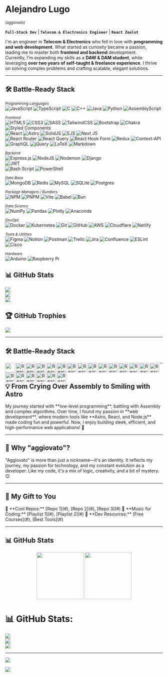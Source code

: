 <h1>Alejandro Lugo</h1> <small><i>(aggiovato)</i></small>  

**`Full-Stack Dev`** | **`Telecom & Electronics Engineer`** | **`React Zealot`**  

I'm an engineer in **Telecom & Electronics** who fell in love with **programming and web development**. What started as curiosity became a passion, leading me to master both **frontend and backend** development.  
Currently, I'm expanding my skills as a **DAW & DAM student**, while leveraging **over two years of self-taught & freelance experience**. I thrive on solving complex problems and crafting scalable, elegant solutions.  

<hr>

## 🛠️ Battle-Ready Stack
<small><i>Programming Languages</i></small><br/>
  ![JavaScript](https://img.shields.io/badge/javascript-%23323330.svg?style=for-the-badge&logo=javascript&logoColor=%23F7DF1E)
  ![TypeScript](https://img.shields.io/badge/typescript-%23007ACC.svg?style=for-the-badge&logo=typescript&logoColor=white)
  ![C](https://img.shields.io/badge/c-%2300599C.svg?style=for-the-badge&logo=c&logoColor=white)
  ![C++](https://img.shields.io/badge/c++-%2300599C.svg?style=for-the-badge&logo=c%2B%2B&logoColor=white)
  ![Java](https://img.shields.io/badge/java-%23ED8B00.svg?style=for-the-badge&logo=openjdk&logoColor=white)
  ![Python](https://img.shields.io/badge/python-3670A0?style=for-the-badge&logo=python&logoColor=ffdd54)
  ![AssemblyScript](https://img.shields.io/badge/assembly%20script-%23000000.svg?style=for-the-badge&logo=assemblyscript&logoColor=white) <br/>

<small><i>Frontend</i></small><br/>
  ![HTML5](https://img.shields.io/badge/html5-%23E34F26.svg?style=for-the-badge&logo=html5&logoColor=white)
  ![CSS3](https://img.shields.io/badge/css3-%231572B6.svg?style=for-the-badge&logo=css3&logoColor=white)
  ![SASS](https://img.shields.io/badge/SASS-hotpink.svg?style=for-the-badge&logo=SASS&logoColor=white)
  ![TailwindCSS](https://img.shields.io/badge/tailwindcss-%2338B2AC.svg?style=for-the-badge&logo=tailwind-css&logoColor=white)
  ![Bootstrap](https://img.shields.io/badge/bootstrap-%238511FA.svg?style=for-the-badge&logo=bootstrap&logoColor=white)
  ![Chakra](https://img.shields.io/badge/chakra-%234ED1C5.svg?style=for-the-badge&logo=chakraui&logoColor=white)
  ![Styled Components](https://img.shields.io/badge/styled--components-DB7093?style=for-the-badge&logo=styled-components&logoColor=white) <br/>
  ![React](https://img.shields.io/badge/react-%2320232a.svg?style=for-the-badge&logo=react&logoColor=%2361DAFB)
  ![Astro](https://img.shields.io/badge/astro-%232C2052.svg?style=for-the-badge&logo=astro&logoColor=white)
  ![SolidJS](https://img.shields.io/badge/SolidJS-2c4f7c?style=for-the-badge&logo=solid&logoColor=c8c9cb)
  ![EJS](https://img.shields.io/badge/ejs-%23B4CA65.svg?style=for-the-badge&logo=ejs&logoColor=black)
  ![Next JS](https://img.shields.io/badge/Next-black?style=for-the-badge&logo=next.js&logoColor=white) <br/>
  ![React Router](https://img.shields.io/badge/React_Router-CA4245?style=for-the-badge&logo=react-router&logoColor=white)
  ![React Query](https://img.shields.io/badge/-React%20Query-FF4154?style=for-the-badge&logo=react%20query&logoColor=white)
  ![React Hook Form](https://img.shields.io/badge/React%20Hook%20Form-%23EC5990.svg?style=for-the-badge&logo=reacthookform&logoColor=white)
  ![Redux](https://img.shields.io/badge/redux-%23593d88.svg?style=for-the-badge&logo=redux&logoColor=white)
  ![Context-API](https://img.shields.io/badge/Context--Api-000000?style=for-the-badge&logo=react) <br/>
  ![GraphQL](https://img.shields.io/badge/-GraphQL-E10098?style=for-the-badge&logo=graphql&logoColor=white)
  ![jQuery](https://img.shields.io/badge/jquery-%230769AD.svg?style=for-the-badge&logo=jquery&logoColor=white)
  ![LaTeX](https://img.shields.io/badge/latex-%23008080.svg?style=for-the-badge&logo=latex&logoColor=white)
  ![Markdown](https://img.shields.io/badge/markdown-%23000000.svg?style=for-the-badge&logo=markdown&logoColor=white) <br/>

<small><i>Backend</i></small><br/>
  ![Express.js](https://img.shields.io/badge/express.js-%23404d59.svg?style=for-the-badge&logo=express&logoColor=%2361DAFB)
  ![NodeJS](https://img.shields.io/badge/node.js-6DA55F?style=for-the-badge&logo=node.js&logoColor=white)
  ![Nodemon](https://img.shields.io/badge/NODEMON-%23323330.svg?style=for-the-badge&logo=nodemon&logoColor=%BBDEAD)
  ![Django](https://img.shields.io/badge/django-%23092E20.svg?style=for-the-badge&logo=django&logoColor=white) <br/>
  ![JWT](https://img.shields.io/badge/JWT-black?style=for-the-badge&logo=JSON%20web%20tokens) <br/>
  ![Bash Script](https://img.shields.io/badge/bash_script-%23121011.svg?style=for-the-badge&logo=gnu-bash&logoColor=white)
  ![PowerShell](https://img.shields.io/badge/PowerShell-%235391FE.svg?style=for-the-badge&logo=powershell&logoColor=white) <br/>

<small><i>Data Base</i></small><br/>
  ![MongoDB](https://img.shields.io/badge/MongoDB-%234ea94b.svg?style=for-the-badge&logo=mongodb&logoColor=white)
  ![Redis](https://img.shields.io/badge/redis-%23DD0031.svg?style=for-the-badge&logo=redis&logoColor=white)
  ![MySQL](https://img.shields.io/badge/mysql-4479A1.svg?style=for-the-badge&logo=mysql&logoColor=white)
  ![SQLite](https://img.shields.io/badge/sqlite-%2307405e.svg?style=for-the-badge&logo=sqlite&logoColor=white)
  ![Postgres](https://img.shields.io/badge/postgres-%23316192.svg?style=for-the-badge&logo=postgresql&logoColor=white) <br/>

<small><i>Package Managers / Bundlers</i></small><br/>
  ![NPM](https://img.shields.io/badge/NPM-%23CB3837.svg?style=for-the-badge&logo=npm&logoColor=white)
  ![PNPM](https://img.shields.io/badge/pnpm-%234a4a4a.svg?style=for-the-badge&logo=pnpm&logoColor=f69220)
  ![Vite](https://img.shields.io/badge/vite-%23646CFF.svg?style=for-the-badge&logo=vite&logoColor=white)
  ![Babel](https://img.shields.io/badge/Babel-F9DC3e?style=for-the-badge&logo=babel&logoColor=black)
  ![Bun](https://img.shields.io/badge/Bun-%23000000.svg?style=for-the-badge&logo=bun&logoColor=white) <br/>
  
<small><i>Data Science</i></small><br/>
  ![NumPy](https://img.shields.io/badge/numpy-%23013243.svg?style=for-the-badge&logo=numpy&logoColor=white)
  ![Pandas](https://img.shields.io/badge/pandas-%23150458.svg?style=for-the-badge&logo=pandas&logoColor=white)
  ![Plotly](https://img.shields.io/badge/Plotly-%233F4F75.svg?style=for-the-badge&logo=plotly&logoColor=white)
  ![Anaconda](https://img.shields.io/badge/Anaconda-%2344A833.svg?style=for-the-badge&logo=anaconda&logoColor=white) <br/>

<small><i>DevOps</i></small><br/>
  ![Docker](https://img.shields.io/badge/docker-%230db7ed.svg?style=for-the-badge&logo=docker&logoColor=white)
  ![Kubernetes](https://img.shields.io/badge/kubernetes-%23326ce5.svg?style=for-the-badge&logo=kubernetes&logoColor=white)
  ![Git](https://img.shields.io/badge/git-%23F05033.svg?style=for-the-badge&logo=git&logoColor=white)
  ![GitHub](https://img.shields.io/badge/github-%23121011.svg?style=for-the-badge&logo=github&logoColor=white)
  ![AWS](https://img.shields.io/badge/AWS-%23FF9900.svg?style=for-the-badge&logo=amazon-aws&logoColor=white)
  ![Cloudflare](https://img.shields.io/badge/Cloudflare-F38020?style=for-the-badge&logo=Cloudflare&logoColor=white)
  ![Netlify](https://img.shields.io/badge/netlify-%23000000.svg?style=for-the-badge&logo=netlify&logoColor=#00C7B7) <br/>

<small><i>Tools & Utilities</i></small><br/>
  ![Figma](https://img.shields.io/badge/figma-%23F24E1E.svg?style=for-the-badge&logo=figma&logoColor=white)
  ![Notion](https://img.shields.io/badge/Notion-%23000000.svg?style=for-the-badge&logo=notion&logoColor=white)
  ![Postman](https://img.shields.io/badge/Postman-FF6C37?style=for-the-badge&logo=postman&logoColor=white)
  ![Trello](https://img.shields.io/badge/Trello-%23026AA7.svg?style=for-the-badge&logo=Trello&logoColor=white)
  ![Jira](https://img.shields.io/badge/jira-%230A0FFF.svg?style=for-the-badge&logo=jira&logoColor=white)
  ![Confluence](https://img.shields.io/badge/confluence-%23172BF4.svg?style=for-the-badge&logo=confluence&logoColor=white)
  ![ESLint](https://img.shields.io/badge/ESLint-4B3263?style=for-the-badge&logo=eslint&logoColor=white)
  ![Cisco](https://img.shields.io/badge/cisco-%23049fd9.svg?style=for-the-badge&logo=cisco&logoColor=black) <br/>

<small><i>Hardware</i></small><br/>
  ![Arduino](https://img.shields.io/badge/-Arduino-00979D?style=for-the-badge&logo=Arduino&logoColor=white)
  ![Raspberry Pi](https://img.shields.io/badge/-Raspberry_Pi-C51A4A?style=for-the-badge&logo=Raspberry-Pi) 

## 📊 GitHub Stats

![](https://github-readme-stats.vercel.app/api?username=aggiovato&theme=one_dark_pro&hide_border=false&include_all_commits=false&count_private=false)
<br/>
![](https://nirzak-streak-stats.vercel.app/?user=aggiovato&theme=one_dark_pro&hide_border=false)
<br/>
![](https://github-readme-stats.vercel.app/api/top-langs/?username=aggiovato&theme=one_dark_pro&hide_border=false&include_all_commits=false&count_private=false&layout=compact)


## 🏆 GitHub Trophies
![](https://github-profile-trophy.vercel.app/?username=aggiovato&theme=blue_navy&no-frame=true&no-bg=true&margin-w=4)

---


## 🛠️ Battle-Ready Stack
<p align="center" style="margin-bottom:10px;">
 <img align="left" alt="React" width="30px" style="padding-rignt:10px;color:#fff;" src="https://cdn.jsdelivr.net/gh/devicons/devicon@latest/icons/react/react-original.svg" />
 <img align="left" alt="React" width="30px" style="padding-rignt:10px;" src="https://cdn.jsdelivr.net/gh/devicons/devicon@latest/icons/reactrouter/reactrouter-original.svg" />
 <img align="left" alt="React" width="30px" style="padding-rignt:10px;" src="https://cdn.jsdelivr.net/gh/devicons/devicon@latest/icons/nodejs/nodejs-original-wordmark.svg" />
 <img align="left" alt="React" width="30px" style="padding-rignt:10px;" src="https://cdn.jsdelivr.net/gh/devicons/devicon@latest/icons/npm/npm-original-wordmark.svg" />
 <img align="left" alt="React" width="30px" style="padding-rignt:10px;" src="https://cdn.jsdelivr.net/gh/devicons/devicon@latest/icons/typescript/typescript-original.svg" />
 <img align="left" alt="React" width="30px" style="padding-rignt:10px;" src="https://cdn.jsdelivr.net/gh/devicons/devicon@latest/icons/javascript/javascript-original.svg" />
 <img align="left" alt="React" width="30px" style="padding-rignt:10px;" src="https://cdn.jsdelivr.net/gh/devicons/devicon@latest/icons/astro/astro-original.svg" />
 <img align="left" alt="React" width="30px" style="padding-rignt:10px;" src="https://cdn.jsdelivr.net/gh/devicons/devicon@latest/icons/html5/html5-original.svg" />
 <img align="left" alt="React" width="30px" style="padding-rignt:10px;" src="https://cdn.jsdelivr.net/gh/devicons/devicon@latest/icons/css3/css3-plain.svg" />
 <img align="left" alt="React" width="30px" style="padding-rignt:10px;" src="https://cdn.jsdelivr.net/gh/devicons/devicon@latest/icons/tailwindcss/tailwindcss-original-wordmark.svg" />
 <img align="left" alt="React" width="30px" style="padding-rignt:10px;" src="https://cdn.jsdelivr.net/gh/devicons/devicon@latest/icons/sass/sass-original.svg" />
 <img align="left" alt="React" width="30px" style="padding-rignt:10px;" src="https://cdn.jsdelivr.net/gh/devicons/devicon@latest/icons/express/express-original.svg" />
 <img align="left" alt="React" width="30px" style="padding-rignt:10px;" src="https://cdn.jsdelivr.net/gh/devicons/devicon@latest/icons/vitejs/vitejs-original.svg" />
 <img align="left" alt="React" width="30px" style="padding-rignt:10px;" src="https://cdn.jsdelivr.net/gh/devicons/devicon@latest/icons/vitest/vitest-original.svg" />
 <img align="left" alt="React" width="30px" style="padding-rignt:10px;" src="https://cdn.jsdelivr.net/gh/devicons/devicon@latest/icons/mongodb/mongodb-original.svg" />
 <img align="left" alt="React" width="30px" style="padding-rignt:10px;" src="https://cdn.jsdelivr.net/gh/devicons/devicon@latest/icons/mysql/mysql-original.svg" />
 <img align="left" alt="React" width="30px" style="padding-rignt:10px;" src="https://cdn.jsdelivr.net/gh/devicons/devicon@latest/icons/postgresql/postgresql-plain.svg" />
 <img align="left" alt="React" width="30px" style="padding-rignt:10px;" src="https://cdn.jsdelivr.net/gh/devicons/devicon@latest/icons/postman/postman-original.svg" />
 <img align="left" alt="React" width="30px" style="padding-rignt:10px;" src="https://cdn.jsdelivr.net/gh/devicons/devicon@latest/icons/playwright/playwright-original.svg" />
 <img align="left" alt="React" width="30px" style="padding-rignt:10px;" src="https://cdn.jsdelivr.net/gh/devicons/devicon@latest/icons/jest/jest-plain.svg" />
 <img align="left" alt="React" width="30px" style="padding-rignt:10px;" src="https://cdn.jsdelivr.net/gh/devicons/devicon@latest/icons/nodemon/nodemon-plain.svg" />
</p>  

---

<br/>


  <summary><h2>💡 From Crying Over Assembly to Smiling with Astro</h2></summary>  
  My journey started with **low-level programming**, battling with Assembly and complex algorithms.  
  Over time, I found my passion in **web development**, where modern tools like **Astro, React, and Node.js** made coding fun and powerful.  
  Now, I enjoy building sleek, efficient, and high-performance web applications! 🚀  


---


  <summary><h2>🧐 Why "aggiovato"?</h2></summary>  
  "Aggiovato" is more than just a nickname—it's an identity. It reflects my journey, my passion for technology, and my constant evolution as a developer.  
  Like my code, it's a mix of logic, creativity, and a bit of mystery. 😉  


---


  <summary><h2>🎁 My Gift to You</h2></summary>  
  🔹 **Cool Repos:** [Repo 1](#), [Repo 2](#), [Repo 3](#)  
  🔹 **Music for Coding:** [Playlist 1](#), [Playlist 2](#)  
  🔹 **Dev Resources:** [Free Courses](#), [Best Tools](#)  


---

## 📊 GitHub Stats  
<p align="center">
  <img src="https://github-readme-stats.vercel.app/api?username=aggiovato&show_icons=true&theme=radical" height="150">
  <img src="https://github-readme-streak-stats.herokuapp.com/?user=aggiovato&show_icons=true&theme=radical" height="150">
</p>  


# 📊 GitHub Stats:
![](https://github-readme-stats.vercel.app/api?username=aggiovato&theme=dark&hide_border=false&include_all_commits=true&count_private=true)<br/>
![](https://github-readme-streak-stats.herokuapp.com/?user=aggiovato&theme=dark&hide_border=false)<br/>
![](https://github-readme-stats.vercel.app/api/top-langs/?username=aggiovato&theme=dark&hide_border=false&include_all_commits=true&count_private=true&layout=compact)

---
[![](https://visitcount.itsvg.in/api?id=aggiovato&icon=0&color=0)](https://visitcount.itsvg.in)

<!-- Proudly created with GPRM ( https://gprm.itsvg.in ) -->
[![](https://visitcount.itsvg.in/api?id=Aggiovato&label=Profile%20Views&pretty=false)](https://visitcount.itsvg.in)
